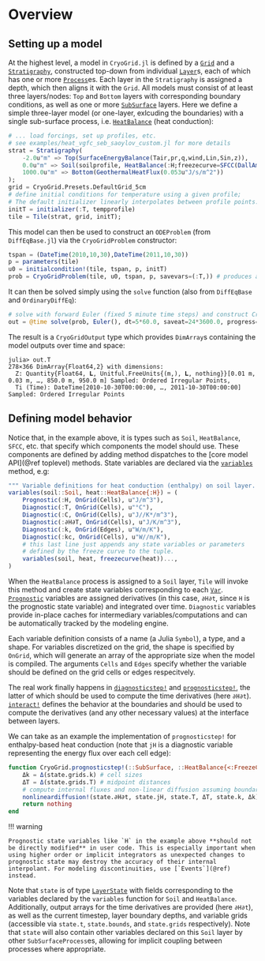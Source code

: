 # Overview
## Setting up a model

At the highest level, a model in `CryoGrid.jl` is defined by a [`Grid`](@ref) and a [`Stratigraphy`](@ref), constructed top-down from individual [`Layer`](@ref)s, each of which has one or more [`Process`](@ref)es. Each layer in the `Stratigraphy` is assigned a depth, which then aligns it with the `Grid`. All models must consist of at least three layers/nodes: `Top` and `Bottom` layers with corresponding boundary conditions, as well as one or more [`SubSurface`](@ref) layers. Here we define a simple three-layer model (or one-layer, exlcuding the boundaries) with a single sub-surface process, i.e. [`HeatBalance`](@ref) (heat conduction):

```julia
# ... load forcings, set up profiles, etc.
# see examples/heat_vgfc_seb_saoylov_custom.jl for more details
strat = Stratigraphy(
    -2.0u"m" => Top(SurfaceEnergyBalance(Tair,pr,q,wind,Lin,Sin,z)),
    0.0u"m" => Soil(soilprofile, HeatBalance(:H;freezecurve=SFCC(DallAmico()))),
    1000.0u"m" => Bottom(GeothermalHeatFlux(0.053u"J/s/m^2"))
);
grid = CryoGrid.Presets.DefaultGrid_5cm
# define initial conditions for temperature using a given profile;
# The default initializer linearly interpolates between profile points.
initT = initializer(:T, tempprofile)
tile = Tile(strat, grid, initT);
```

This model can then be used to construct an `ODEProblem` (from `DiffEqBase.jl`) via the `CryoGridProblem` constructor:

```julia
tspan = (DateTime(2010,10,30),DateTime(2011,10,30))
p = parameters(tile)
u0 = initialcondition!(tile, tspan, p, initT)
prob = CryoGridProblem(tile, u0, tspan, p, savevars=(:T,)) # produces an ODEProblem with problem type CryoGridODEProblem
```

It can then be solved simply using the `solve` function (also from `DiffEqBase` and `OrdinaryDiffEq`):

```julia
# solve with forward Euler (fixed 5 minute time steps) and construct CryoGridOutput from solution
out = @time solve(prob, Euler(), dt=5*60.0, saveat=24*3600.0, progress=true) |> CryoGridOutput;
```

The result is a `CryoGridOutput` type which provides `DimArray`s containing the model outputs over time and space:

```raw
julia> out.T
278×366 DimArray{Float64,2} with dimensions: 
  Z: Quantity{Float64, 𝐋, Unitful.FreeUnits{(m,), 𝐋, nothing}}[0.01 m, 0.03 m, …, 850.0 m, 950.0 m] Sampled: Ordered Irregular Points,
  Ti (Time): DateTime[2010-10-30T00:00:00, …, 2011-10-30T00:00:00] Sampled: Ordered Irregular Points
```

## Defining model behavior

Notice that, in the example above, it is types such as `Soil`, `HeatBalance`, `SFCC`, etc. that specify which components the model should use. These components are defined by adding method dispatches to the [core model API](@ref toplevel) methods. State variables are declared via the [`variables`](@ref) method, e.g:

```julia
""" Variable definitions for heat conduction (enthalpy) on soil layer. """
variables(soil::Soil, heat::HeatBalance{:H}) = (
    Prognostic(:H, OnGrid(Cells), u"J/m^3"),
    Diagnostic(:T, OnGrid(Cells), u"°C"),
    Diagnostic(:C, OnGrid(Cells), u"J//K*/m^3"),
    Diagnostic(:∂H∂T, OnGrid(Cells), u"J/K/m^3"),
    Diagnostic(:k, OnGrid(Edges), u"W/m/K"),
    Diagnostic(:kc, OnGrid(Cells), u"W//m/K"),
    # this last line just appends any state variables or parameters
    # defined by the freeze curve to the tuple.
    variables(soil, heat, freezecurve(heat))...,
)
```

When the `HeatBalance` process is assigned to a `Soil` layer, `Tile` will invoke this method and create state variables corresponding to each [`Var`](@ref). [`Prognostic`](@ref) variables are assigned derivatives (in this case, `∂H∂t`, since `H` is the prognostic state variable) and integrated over time. `Diagnostic` variables provide in-place caches for intermediary variables/computations and can be automatically tracked by the modeling engine.

Each variable definition consists of a name (a Julia `Symbol`), a type, and a shape. For variables discretized on the grid, the shape is specified by `OnGrid`, which will generate an array of the appropriate size when the model is compiled. The arguments `Cells` and `Edges` specify whether the variable should be defined on the grid cells or edges respecitvely.

The real work finally happens in [`diagnosticstep!`](@ref) and [`prognosticstep!`](@ref), the latter of which should be used to compute the time derivatives (here `∂H∂t`). [`interact!`](@ref) defines the behavior at the boundaries and should be used to compute the derivatives (and any other necessary values) at the interface between layers.

We can take as an example the implementation of `prognosticstep!` for enthalpy-based heat conduction (note that `jH` is a diagnostic variable representing the energy flux over each cell edge):

```julia
function CryoGrid.prognosticstep!(::SubSurface, ::HeatBalance{<:FreezeCurve,<:Enthalpy}, state)
    Δk = Δ(state.grids.k) # cell sizes
    ΔT = Δ(state.grids.T) # midpoint distances
    # compute internal fluxes and non-linear diffusion assuming boundary fluxes have been set
    nonlineardiffusion!(state.∂H∂t, state.jH, state.T, ΔT, state.k, Δk)
    return nothing
end
```

!!! warning

    Prognostic state variables like `H` in the example above **should not be directly modified** in user code. This is especially important when using higher order or implicit integrators as unexpected changes to prognostic state may destroy the accuracy of their internal interpolant. For modeling discontinuities, use [`Events`](@ref) instead.

Note that `state` is of type [`LayerState`](@ref) with fields corresponding to the variables declared by the `variables` function for `Soil` and `HeatBalance`. Additionally, output arrays for the time derivatives are provided (here `∂H∂t`), as well as the current timestep, layer boundary depths, and variable grids (accessible via `state.t`, `state.bounds`, and `state.grids` respectively). Note that `state` will also contain other variables declared on this `Soil` layer by other `SubSurfaceProcess`es, allowing for implicit coupling between processes where appropriate.

